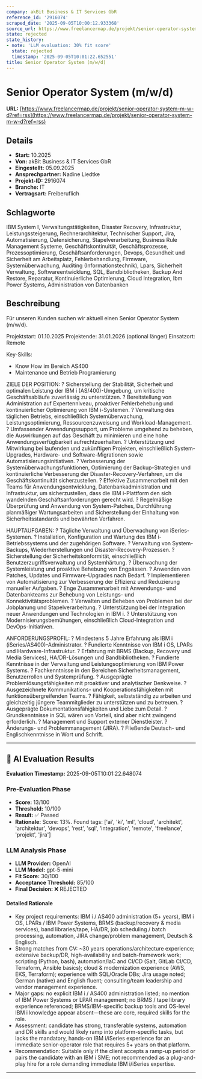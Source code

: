```yaml
---
company: akBit Business & IT Services GbR
reference_id: '2916074'
scraped_date: '2025-09-05T10:00:12.933368'
source_url: https://www.freelancermap.de/projekt/senior-operator-system-m-w-d?ref=rss
state: rejected
state_history:
- note: 'LLM evaluation: 30% fit score'
  state: rejected
  timestamp: '2025-09-05T10:01:22.652551'
title: Senior Operator System (m/w/d)
---
```



# Senior Operator System (m/w/d)
**URL:** [https://www.freelancermap.de/projekt/senior-operator-system-m-w-d?ref=rss](https://www.freelancermap.de/projekt/senior-operator-system-m-w-d?ref=rss)
## Details
- **Start:** 10.2025
- **Von:** akBit Business & IT Services GbR
- **Eingestellt:** 05.09.2025
- **Ansprechpartner:** Nadine Liedtke
- **Projekt-ID:** 2916074
- **Branche:** IT
- **Vertragsart:** Freiberuflich

## Schlagworte
IBM System I, Verwaltungstätigkeiten, Disaster Recovery, Infrastruktur, Leistungssteigerung, Rechnerarchitektur, Technischer Support, Jira, Automatisierung, Datensicherung, Stapelverarbeitung, Business Rule Management Systeme, Geschäftskontinuität, Geschäftsprozesse, Prozessoptimierung, Geschäftsanforderungen, Devops, Gesundheit und Sicherheit am Arbeitsplatz, Fehlerbehandlung, Firmware, Systemüberwachung, Auditing (Informationstechnik), Lpars, Sicherheit Verwaltung, Softwareentwicklung, SQL, Bandbibliotheken, Backup And Restore, Reparatur, Kontinuierliche Optimierung, Cloud Integration, Ibm Power Systems, Administration von Datenbanken

## Beschreibung
Für unseren Kunden suchen wir aktuell einen Senior Operator System (m/w/d).

Projektstart: 01.10.2025
Projektende: 31.01.2026 (optional länger)
Einsatzort: Remote

Key-Skills:
- Know How im Bereich AS400
- Maintenance und Betrieb Programierung

ZIELE DER POSITION:
? Sicherstellung der Stabilität, Sicherheit und optimalen Leistung der IBM i (AS/400)-Umgebung, um kritische Geschäftsabläufe zuverlässig zu unterstützen.
? Bereitstellung von Administration auf Expertenniveau, proaktiver Fehlerbehebung und kontinuierlicher Optimierung von IBM i-Systemen.
? Verwaltung des täglichen Betriebs, einschließlich Systemüberwachung, Leistungsoptimierung, Ressourcenzuweisung und Workload-Management.
? Umfassender Anwendungssupport, um Probleme umgehend zu beheben, die Auswirkungen auf das Geschäft zu minimieren und eine hohe Anwendungsverfügbarkeit aufrechtzuerhalten.
? Unterstützung und Mitwirkung bei laufenden und zukünftigen Projekten, einschließlich System-Upgrades, Hardware- und Software-Migrationen sowie Automatisierungsinitiativen.
? Verbesserung der Systemüberwachungsfunktionen, Optimierung der Backup-Strategien und kontinuierliche Verbesserung der Disaster-Recovery-Verfahren, um die Geschäftskontinuität sicherzustellen.
? Effektive Zusammenarbeit mit den Teams für Anwendungsentwicklung, Datenbankadministration und Infrastruktur, um sicherzustellen, dass die IBM i-Plattform den sich wandelnden Geschäftsanforderungen gerecht wird.
? Regelmäßige Überprüfung und Anwendung von System-Patches, Durchführung planmäßiger Wartungsarbeiten und Sicherstellung der Einhaltung von Sicherheitsstandards und bewährten Verfahren.

HAUPTAUFGABEN:
? Tägliche Verwaltung und Überwachung von iSeries-Systemen.
? Installation, Konfiguration und Wartung des IBM i-Betriebssystems und der zugehörigen Software.
? Verwaltung von System-Backups, Wiederherstellungen und Disaster-Recovery-Prozessen.
? Sicherstellung der Sicherheitskonformität, einschließlich Benutzerzugriffsverwaltung und Systemhärtung.
? Überwachung der Systemleistung und proaktive Behebung von Engpässen.
? Anwenden von Patches, Updates und Firmware-Upgrades nach Bedarf.
? Implementieren von Automatisierung zur Verbesserung der Effizienz und Reduzierung manueller Aufgaben.
? Enge Zusammenarbeit mit Anwendungs- und Datenbankteams zur Behebung von Leistungs- und Konnektivitätsproblemen.
? Verwalten und Beheben von Problemen bei der Jobplanung und Stapelverarbeitung.
? Unterstützung bei der Integration neuer Anwendungen und Technologien in IBM i.
? Unterstützung von Modernisierungsbemühungen, einschließlich Cloud-Integration und DevOps-Initiativen.

ANFORDERUNGSPROFIL:
? Mindestens 5 Jahre Erfahrung als IBM i (iSeries/AS400)-Administrator.
? Fundierte Kenntnisse von IBM i OS, LPARs und Hardware-Infrastruktur.
? Erfahrung mit BRMS (Backup, Recovery und Media Services), HA/DR-Lösungen und Bandbibliotheken.
? Fundierte Kenntnisse in der Verwaltung und Leistungsoptimierung von IBM Power Systems. ? Fachkenntnisse in den Bereichen Sicherheitsmanagement, Benutzerrollen und Systemprüfung.
? Ausgeprägte Problemlösungsfähigkeiten mit proaktiver und analytischer Denkweise.
? Ausgezeichnete Kommunikations- und Kooperationsfähigkeiten mit funktionsübergreifenden Teams.
? Fähigkeit, selbstständig zu arbeiten und gleichzeitig jüngere Teammitglieder zu unterstützen und zu betreuen.
? Ausgeprägte Dokumentationsfähigkeiten und Liebe zum Detail. ? Grundkenntnisse in SQL wären von Vorteil, sind aber nicht zwingend erforderlich.
? Management und Support externer Dienstleister.
? Änderungs- und Problemmanagement (JIRA).
? Fließende Deutsch- und Englischkenntnisse in Wort und Schrift.

---

## 🤖 AI Evaluation Results

**Evaluation Timestamp:** 2025-09-05T10:01:22.648074

### Pre-Evaluation Phase
- **Score:** 13/100
- **Threshold:** 10/100
- **Result:** ✅ Passed
- **Rationale:** Score: 13%. Found tags: ['ai', 'ki', 'ml', 'cloud', 'architekt', 'architektur', 'devops', 'rest', 'sql', 'integration', 'remote', 'freelance', 'projekt', 'jira']

### LLM Analysis Phase
- **LLM Provider:** OpenAI
- **LLM Model:** gpt-5-mini
- **Fit Score:** 30/100
- **Acceptance Threshold:** 85/100
- **Final Decision:** ❌ REJECTED

#### Detailed Rationale
- Key project requirements: IBM i / AS400 administration (5+ years), IBM i OS, LPARs / IBM Power Systems, BRMS (backup/recovery & media services), band libraries/tape, HA/DR, job scheduling / batch processing, automation, JIRA change/problem management, Deutsch & Englisch.
- Strong matches from CV: ~30 years operations/architecture experience; extensive backup/DR, high-availability and batch-framework work; scripting (Python, bash), automation/IaC and CI/CD (Salt, GitLab CI/CD, Terraform, Ansible basics); cloud & modernization experience (AWS, EKS, Terraform); experience with SQL/Oracle DBs; Jira usage noted; German (native) and English fluent; consulting/team leadership and vendor management experience.
- Major gaps: no explicit IBM i / AS400 administration listed; no mention of IBM Power Systems or LPAR management; no BRMS / tape library experience referenced; BRMS/IBM-specific backup tools and OS-level IBM i knowledge appear absent—these are core, required skills for the role.
- Assessment: candidate has strong, transferable systems, automation and DR skills and would likely ramp into platform-specific tasks, but lacks the mandatory, hands-on IBM i/iSeries experience for an immediate senior-operator role that requires 5+ years on that platform.
- Recommendation: Suitable only if the client accepts a ramp-up period or pairs the candidate with an IBM i SME; not recommended as a plug-and-play hire for a role demanding immediate IBM i/iSeries expertise.

---
